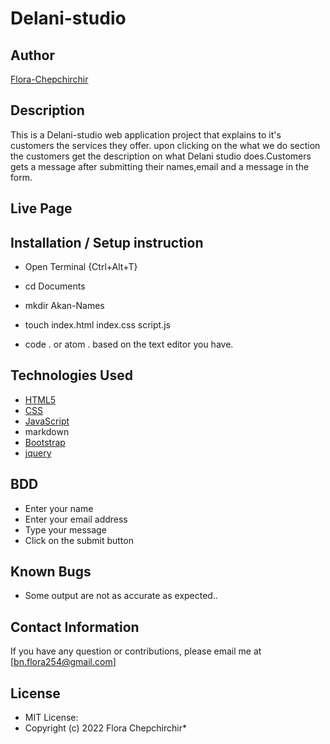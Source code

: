 # Delani-studio

## Author

[Flora-Chepchirchir](https://github.com/Flora-Chepchirchir8)

## Description
This is a Delani-studio web application project that explains to it's customers the services they offer. upon clicking on the what we do section the customers get the description on what Delani studio does.Customers gets a message after submitting their names,email and a message in the form. 


## Live Page 



## Installation / Setup instruction
* Open Terminal {Ctrl+Alt+T}

* cd Documents

* mkdir Akan-Names

* touch index.html index.css script.js

* code . or atom . based on the text editor you have.

## Technologies Used

* [HTML5](https://github.com/topics/html5)
* [CSS](https://github.com/topics/css3)
* [JavaScript](https://github.com/topics/javascript)
* markdown
* [Bootstrap](https://github.com/topics/bootstrap)
* [jquery](https://github.com/topics/jquery)

## BDD
* Enter your name
* Enter your email address
* Type your message
* Click on the submit button

## Known Bugs
* Some output are not as accurate as expected..

## Contact Information 

If you have any question or contributions, please email me at
 [bn.flora254@gmail.com]

## License
* MIT License:
* Copyright (c) 2022 Flora Chepchirchir*